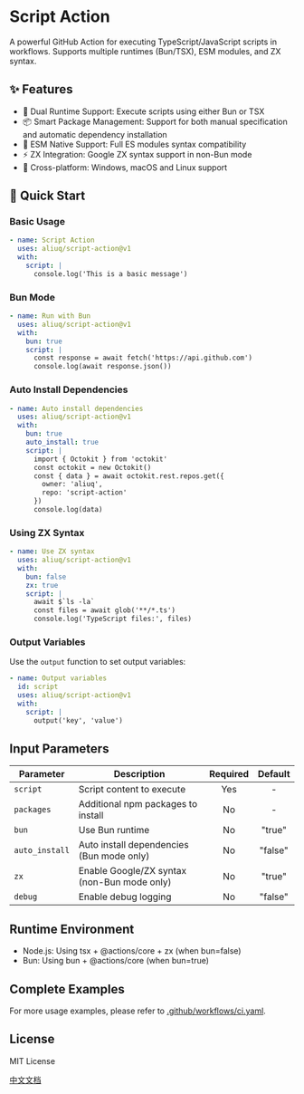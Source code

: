 # Script Action

A powerful GitHub Action for executing TypeScript/JavaScript scripts in workflows. Supports multiple runtimes (Bun/TSX), ESM modules, and ZX syntax.

## ✨ Features

- 🚀 Dual Runtime Support: Execute scripts using either Bun or TSX
- 📦 Smart Package Management: Support for both manual specification and automatic dependency installation
- 🔧 ESM Native Support: Full ES modules syntax compatibility
- ⚡ ZX Integration: Google ZX syntax support in non-Bun mode
- 🌈 Cross-platform: Windows, macOS and Linux support

## 🚀 Quick Start

### Basic Usage

```yaml
- name: Script Action
  uses: aliuq/script-action@v1
  with:
    script: |
      console.log('This is a basic message')
```

### Bun Mode

```yaml
- name: Run with Bun
  uses: aliuq/script-action@v1
  with:
    bun: true
    script: |
      const response = await fetch('https://api.github.com')
      console.log(await response.json())
```

### Auto Install Dependencies

```yaml
- name: Auto install dependencies
  uses: aliuq/script-action@v1
  with:
    bun: true
    auto_install: true
    script: |
      import { Octokit } from 'octokit'
      const octokit = new Octokit()
      const { data } = await octokit.rest.repos.get({
        owner: 'aliuq',
        repo: 'script-action'
      })
      console.log(data)
```

### Using ZX Syntax

```yaml
- name: Use ZX syntax
  uses: aliuq/script-action@v1
  with:
    bun: false
    zx: true
    script: |
      await $`ls -la`
      const files = await glob('**/*.ts')
      console.log('TypeScript files:', files)
```

### Output Variables

Use the `output` function to set output variables:

```yaml
- name: Output variables
  id: script
  uses: aliuq/script-action@v1
  with:
    script: |
      output('key', 'value')
```

## Input Parameters

| Parameter | Description | Required | Default |
|-----------|-------------|:--------:|:-------:|
| `script` | Script content to execute | Yes | - |
| `packages` | Additional npm packages to install | No | - |
| `bun` | Use Bun runtime | No | "true" |
| `auto_install` | Auto install dependencies (Bun mode only) | No | "false" |
| `zx` | Enable Google/ZX syntax (non-Bun mode only) | No | "true" |
| `debug` | Enable debug logging | No | "false" |

## Runtime Environment

- Node.js: Using tsx + @actions/core + zx (when bun=false)
- Bun: Using bun + @actions/core (when bun=true)

## Complete Examples

For more usage examples, please refer to [.github/workflows/ci.yaml](.github/workflows/ci.yaml).

## License

MIT License

[中文文档](README.zh.md)
